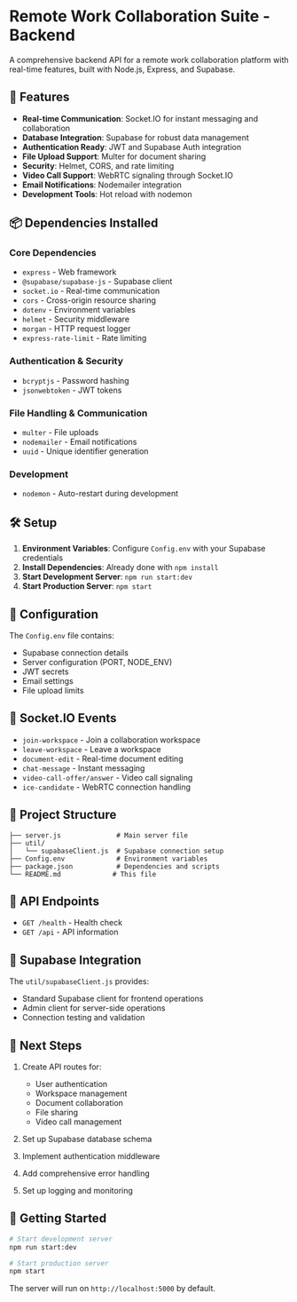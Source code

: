 # Remote Work Collaboration Suite - Backend

A comprehensive backend API for a remote work collaboration platform with real-time features, built with Node.js, Express, and Supabase.

## 🚀 Features

- **Real-time Communication**: Socket.IO for instant messaging and collaboration
- **Database Integration**: Supabase for robust data management
- **Authentication Ready**: JWT and Supabase Auth integration
- **File Upload Support**: Multer for document sharing
- **Security**: Helmet, CORS, and rate limiting
- **Video Call Support**: WebRTC signaling through Socket.IO
- **Email Notifications**: Nodemailer integration
- **Development Tools**: Hot reload with nodemon

## 📦 Dependencies Installed

### Core Dependencies
- `express` - Web framework
- `@supabase/supabase-js` - Supabase client
- `socket.io` - Real-time communication
- `cors` - Cross-origin resource sharing
- `dotenv` - Environment variables
- `helmet` - Security middleware
- `morgan` - HTTP request logger
- `express-rate-limit` - Rate limiting

### Authentication & Security
- `bcryptjs` - Password hashing
- `jsonwebtoken` - JWT tokens

### File Handling & Communication
- `multer` - File uploads
- `nodemailer` - Email notifications
- `uuid` - Unique identifier generation

### Development
- `nodemon` - Auto-restart during development

## 🛠️ Setup

1. **Environment Variables**: Configure `Config.env` with your Supabase credentials
2. **Install Dependencies**: Already done with `npm install`
3. **Start Development Server**: `npm run start:dev`
4. **Start Production Server**: `npm start`

## 🔧 Configuration

The `Config.env` file contains:
- Supabase connection details
- Server configuration (PORT, NODE_ENV)
- JWT secrets
- Email settings
- File upload limits

## 🔌 Socket.IO Events

- `join-workspace` - Join a collaboration workspace
- `leave-workspace` - Leave a workspace
- `document-edit` - Real-time document editing
- `chat-message` - Instant messaging
- `video-call-offer/answer` - Video call signaling
- `ice-candidate` - WebRTC connection handling

## 📁 Project Structure

```
├── server.js              # Main server file
├── util/
│   └── supabaseClient.js  # Supabase connection setup
├── Config.env             # Environment variables
├── package.json           # Dependencies and scripts
└── README.md             # This file
```

## 🚀 API Endpoints

- `GET /health` - Health check
- `GET /api` - API information

## 🔗 Supabase Integration

The `util/supabaseClient.js` provides:
- Standard Supabase client for frontend operations
- Admin client for server-side operations
- Connection testing and validation

## 🎯 Next Steps

1. Create API routes for:
   - User authentication
   - Workspace management
   - Document collaboration
   - File sharing
   - Video call management

2. Set up Supabase database schema
3. Implement authentication middleware
4. Add comprehensive error handling
5. Set up logging and monitoring

## 🚀 Getting Started

```bash
# Start development server
npm run start:dev

# Start production server
npm start
```

The server will run on `http://localhost:5000` by default.
